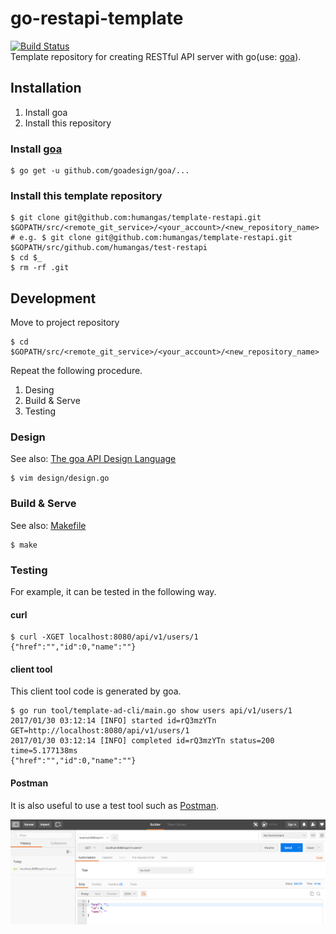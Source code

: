 # go-restapi-template
[![Build Status](https://travis-ci.org/humangas/template-restapi.svg?branch=master)](https://travis-ci.org/humangas/template-restapi)  
Template repository for creating RESTful API server with go(use: [goa](https://goa.design/)).


## Installation
1. Install goa
1. Install this repository

### Install [goa](https://goa.design/)
```
$ go get -u github.com/goadesign/goa/...
```

### Install this template repository
```
$ git clone git@github.com:humangas/template-restapi.git $GOPATH/src/<remote_git_service>/<your_account>/<new_repository_name>
# e.g. $ git clone git@github.com:humangas/template-restapi.git $GOPATH/src/github.com/humangas/test-restapi
$ cd $_
$ rm -rf .git
```


## Development 
Move to project repository

```
$ cd $GOPATH/src/<remote_git_service>/<your_account>/<new_repository_name>
```

Repeat the following procedure.

1. Desing
1. Build & Serve
1. Testing

### Design 
See also: [The goa API Design Language](https://goa.design/design/overview/)

```
$ vim design/design.go
```

### Build & Serve
See also: [Makefile](https://github.com/humangas/template-restapi/blob/master/Makefile)

```
$ make
```

### Testing
For example, it can be tested in the following way.

#### curl
```
$ curl -XGET localhost:8080/api/v1/users/1
{"href":"","id":0,"name":""}
```

#### client tool
This client tool code is generated by goa.

```
$ go run tool/template-ad-cli/main.go show users api/v1/users/1
2017/01/30 03:12:14 [INFO] started id=rQ3mzYTn GET=http://localhost:8080/api/v1/users/1
2017/01/30 03:12:14 [INFO] completed id=rQ3mzYTn status=200 time=5.177138ms
{"href":"","id":0,"name":""}
```

#### Postman
It is also useful to use a test tool such as [Postman](https://chrome.google.com/webstore/detail/postman/fhbjgbiflinjbdggehcddcbncdddomop?hl=ja).

![](postman.png)
